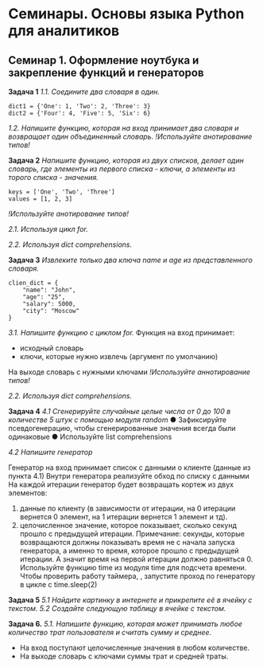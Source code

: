 # Семинары. Основы языка Python для аналитиков
## Семинар 1. Оформление ноутбука и закрепление функций и генераторов
**Задача 1** <bk>
*1.1. Соедините два словаря в один.*<bk>

```
dict1 = {'One': 1, 'Two': 2, 'Three': 3}
dict2 = {'Four': 4, 'Five': 5, 'Six': 6}
```

*1.2. Напишите функцию, которая на вход принимает два словаря и возвращает один объединенный словарь. !Используйте анотирование типов!*<bk>

**Задача 2** *Напишите функцию, которая из двух списков, делает один словарь, где элементы из первого списка - ключи, а элементы из торого списка - значения.*<bk>

```
keys = ['One', 'Two', 'Three']
values = [1, 2, 3]
```

*!Используйте анотирование типов!*<bk>

*2.1. Используя цикл for.*<bk>

*2.2. Используя dict comprehensions.*<bk>

**Задача 3** *Извлеките только два ключа name и age из представленного словаря.*

```
clien_dict = {
    "name": "John",
    "age": "25",
    "salary": 5000,
    "city": "Moscow"
}
```

*3.1. Напишите функцию с циклом for.*<bk>
Функция на вход принимает:<bk>
* исходный словарь<bk>
* ключи, которые нужно извлечь (аргумент по умолчанию)<bk>

На выходе словарь с нужными ключами<bk>
*!Используйте аннотирование типов!*<bk>

*2.2. Используя dict comprehensions.*<bk>

**Задача 4** <bk>
*4.1 Сгенерируйте случайные целые числа от 0 до 100 в количестве 5 штук с помощью модуля random*
● Зафиксируйте псевдогенерацию, чтобы сгенерированные значения всегда были одинаковые
● Используйте list comprehensions

*4.2 Напишите генератор*<bk>

Генератор на вход принимает список с данными о клиенте (данные из пункта 4.1)<bk>
Внутри генератора реализуйте обход по списку с данными На каждой итерации генератор будет возвращать кортеж из двух элементов:<bk>
1. данные по клиенту (в зависимости от итерации, на 0 итерации вернется 0 элемент, на 1 итерации вернется 1 элемент и тд).<bk>
2. целочисленное значение, которое показывает, сколько секунд прошло с предыдущей итерации.<bk>
Примечание: секунды, которые возвращаются должны показывать время не с начала запуска генератора, а именно то время, которое прошло с
предыдущей итерации. А значит время на первой итерации должно равняться 0. Используйте функцию time из модуля time для подсчета времени.
Чтобы проверить работу таймера, , запустите проход по генератору в цикле с time.sleep(2)

**Задача 5** <bk>
*5.1 Найдите картинку в интернете и прикрепите её в ячейку с текстом.*<bk>
*5.2 Создайте следующую таблицу в ячейке с текстом.*<bk>

**Задача 6.** <bk>
*5.1. Напишите функцию, которая может принимать любое количество трат пользователя и считать сумму и среднее.*<bk>
* На вход поступают целочисленные значения в любом количестве.<bk>
* На выходе словарь с ключами суммы трат и средней траты.